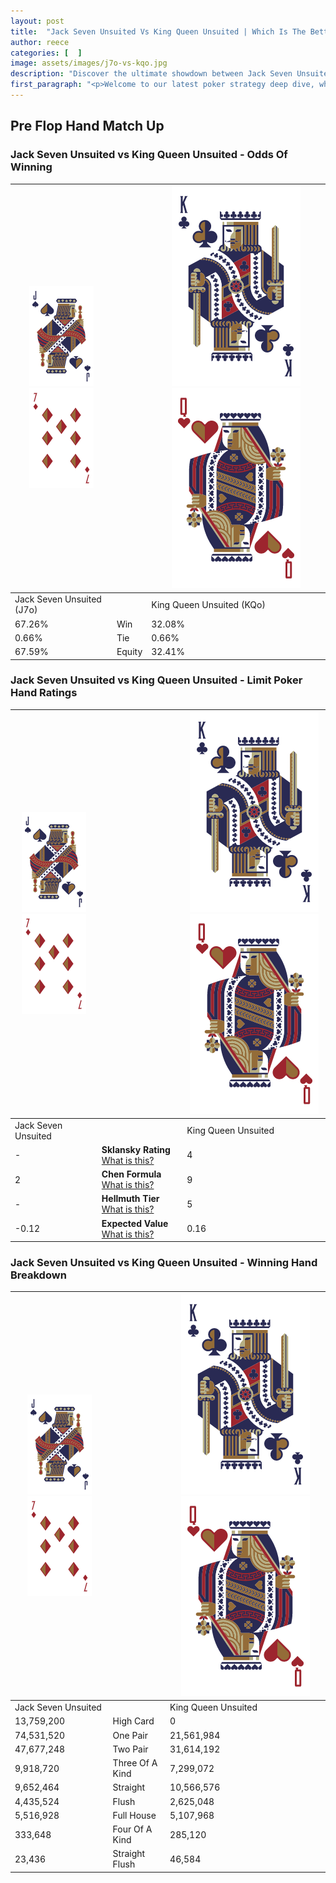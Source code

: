 ```yaml
---
layout: post
title:  "Jack Seven Unsuited Vs King Queen Unsuited | Which Is The Better Hand In Poker? A Complete Guide"
author: reece
categories: [  ]
image: assets/images/j7o-vs-kqo.jpg
description: "Discover the ultimate showdown between Jack Seven Unsuited and King Queen Unsuited in poker! Uncover the odds, strategies, and scenarios where one hand triumphs over the other. Get ready to up your poker game with this thrilling analysis."
first_paragraph: "<p>Welcome to our latest poker strategy deep dive, where we're pitting two distinct hands against each other in a high-stakes showdown: Jack Seven Unsuited vs King Queen Unsuited.</p><p>In the dynamic world of poker, every decision counts, and knowing which hand holds the upper hand is key to your success at the table.</p><p>In this article, we'll dissect these two hands, explore the scenarios where one dominates the other, and equip you with the knowledge to make strategic choices that can tip the odds in your favor.</p><p>Get ready to unravel the intriguing dynamics of these poker hands and elevate your game to new heights.</p>"
---
```




[comment]: # (sp0)

## Pre Flop Hand Match Up

<div class="table hand-ratings" markdown="1"> 



### Jack Seven Unsuited vs King Queen Unsuited - Odds Of Winning


    
| ![image info](assets/images/hand1/J.png) ![image info](assets/images/hand1/7o.png) |  | ![image info](assets/images/hand2/K.png) ![image info](assets/images/hand2/Qo.png) |
| -------- | -------- | -------- |
| Jack Seven Unsuited (J7o) |  | King Queen Unsuited (KQo) |
| 67.26% | Win | 32.08% |
| 0.66% | Tie | 0.66% |
| 67.59% | Equity | 32.41% |




[comment]: # (sp1)



### Jack Seven Unsuited vs King Queen Unsuited - Limit Poker Hand Ratings


    
| ![image info](assets/images/hand1/J.png) ![image info](assets/images/hand1/7o.png) |  | ![image info](assets/images/hand2/K.png) ![image info](assets/images/hand2/Qo.png) |
| -------- | -------- | -------- |
| Jack Seven Unsuited |  | King Queen Unsuited |
| - | **Sklansky Rating** [What is this?](/sklansky-rating-explained) | 4 |
| 2 | **Chen Formula** [What is this?](/chen-formula-explained) | 9 |
| - | **Hellmuth Tier** [What is this?](/Hellmuth-tier-explained) | 5 |
| -0.12 | **Expected Value** [What is this?](/expected-value-explained) | 0.16 |




[comment]: # (sp2)



### Jack Seven Unsuited vs King Queen Unsuited - Winning Hand Breakdown


    
| ![image info](assets/images/hand1/J.png) ![image info](assets/images/hand1/7o.png) |  | ![image info](assets/images/hand2/K.png) ![image info](assets/images/hand2/Qo.png) |
| -------- | -------- | -------- |
| Jack Seven Unsuited |  | King Queen Unsuited |
| 13,759,200 | High Card | 0 |
| 74,531,520 | One Pair | 21,561,984 |
| 47,677,248 | Two Pair | 31,614,192 |
| 9,918,720 | Three Of A Kind | 7,299,072 |
| 9,652,464 | Straight | 10,566,576 |
| 4,435,524 | Flush | 2,625,048 |
| 5,516,928 | Full House | 5,107,968 |
| 333,648 | Four Of A Kind | 285,120 |
| 23,436 | Straight Flush | 46,584 |




[comment]: # (sp3)



</div>

[comment]: # (sp4)



[comment]: # (sp5)

